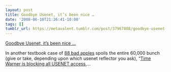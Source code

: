 ```yaml
---
layout: post
title: Goodbye Usenet, it’s been nice …
date: '2008-06-10T21:26:41-10:00'
tags: []
tumblr_url: https://metavalent.tumblr.com/post/37967808/goodbye-usenet-its-been-nice
---
```

[Goodbye Usenet, it’s been nice …](http://metavalent.info/?p=753)  

In another textbook case of [88 bad apples](http://mashable.com/2008/06/10/child-porn-usenet/) spoils the entire 60,000 bunch (give or take, depending upon which usenet reflector you ask), “[Time Warner is blocking all USENET access](http://mashable.com/2008/06/10/child-porn-usenet/),…

